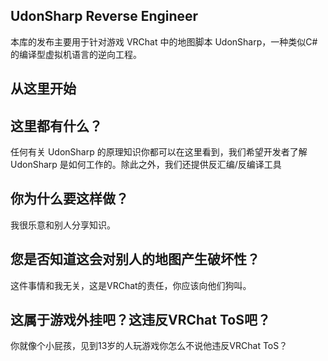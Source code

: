 ## UdonSharp Reverse Engineer

本库的发布主要用于针对游戏 VRChat 中的地图脚本 UdonSharp，一种类似C#的编译型虚拟机语言的逆向工程。

## 从这里开始



## 这里都有什么？

任何有关 UdonSharp 的原理知识你都可以在这里看到，我们希望开发者了解 UdonSharp 是如何工作的。除此之外，我们还提供反汇编/反编译工具

## 你为什么要这样做？

我很乐意和别人分享知识。

## 您是否知道这会对别人的地图产生破坏性？

这件事情和我无关，这是VRChat的责任，你应该向他们狗叫。

## 这属于游戏外挂吧？这违反VRChat ToS吧？

你就像个小屁孩，见到13岁的人玩游戏你怎么不说他违反VRChat ToS？
